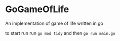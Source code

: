 # GoGameOfLife
An implementation of game of life written in go

to start run
run 
`go mod tidy`
and then
`go run main.go`
